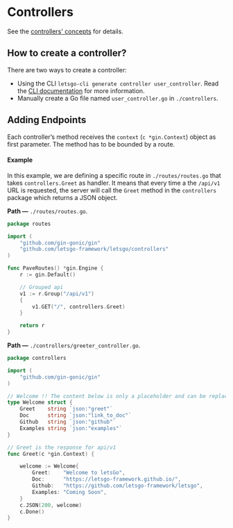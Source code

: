# Controllers

See the [controllers' concepts](../concepts/concepts.md#controllers) for details.

## How to create a controller?

There are two ways to create a controller:
 - Using the CLI `letsgo-cli generate controller user_controller`. Read the [CLI documentation](../cli/CLI.md#letsgo-cli-generatecontroller) for more information.
 - Manually create a Go file named `user_controller.go` in `./controllers`.

## Adding Endpoints

Each controller’s method receives the `context` (`c *gin.Context`) object as first parameter. The method has to be bounded by a route.

#### Example

In this example, we are defining a specific route in `./routes/routes.go` that takes `controllers.Greet` as handler. It means that every time a the `/api/v1` URL is requested, the server will call the `Greet` method in the `controllers` package which returns a JSON object.

**Path —** `./routes/routes.go`.
```go
package routes

import (
	"github.com/gin-gonic/gin"
	"github.com/letsgo-framework/letsgo/controllers"
)

func PaveRoutes() *gin.Engine {
	r := gin.Default()

	// Grouped api
	v1 := r.Group("/api/v1")
	{
		v1.GET("/", controllers.Greet)
	}

	return r
}
```

**Path —** `./controllers/greeter_controller.go`.
```go
package controllers

import (
	"github.com/gin-gonic/gin"
)

// Welcome !! The content below is only a placeholder and can be replaced.
type Welcome struct {
	Greet    string `json:"greet"`
	Doc      string `json:"link_to_doc"`
	Github   string `json:"github"`
	Examples string `json:"examples"`
}

// Greet is the response for api/v1
func Greet(c *gin.Context) {

	welcome := Welcome{
		Greet:    "Welcome to letsGo",
		Doc:      "https://letsgo-framework.github.io/",
		Github:   "https://github.com/letsgo-framework/letsgo",
		Examples: "Coming Soon",
	}
	c.JSON(200, welcome)
	c.Done()
}
```

